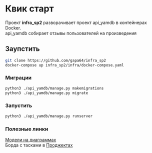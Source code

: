 # Квик старт

Проект **infra_sp2** разворачивает проект api_yamdb в контейнерах Docker.  
api_yamdb собирает отзывы пользователей на произведения

## Заупстить

```bash
git clone https://github.com/gapa64/infra_sp2
docker-compose up infra_sp2/infra/docker-compose.yaml 
```

### Миграции
```bash
python3 ./api_yamdb/manage.py makemigrations
python3 ./api_yamdb/manage.py migrate
```

### Запустить
```bash
python3 ./api_yamdb/manage.py runserver
```



### Полезные линки
[Модели на диаграммах](https://drive.google.com/file/d/1T9OHj-UAWXTzzAm7cWSml5KN8PDwlQUf/view?usp=sharing)  
Борда с тасками в [Проджектах](https://github.com/AlexPunches/api_yamdb/projects/2)

